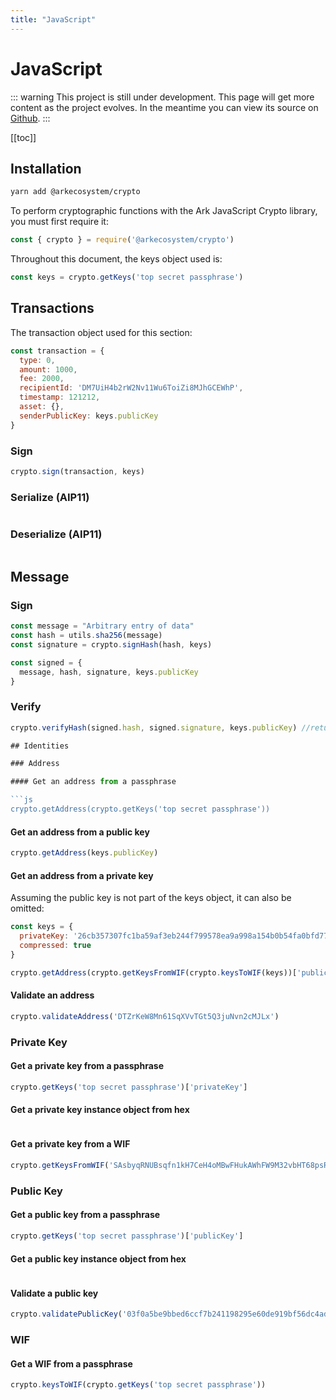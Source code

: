 ```yaml
---
title: "JavaScript"
---
```


# JavaScript

::: warning
This project is still under development. This page will get more content as the project evolves. In the meantime you can view its source on [Github](https://github.com/ArkEcosystem/core/tree/master/packages/crypto).
:::

[[toc]]

## Installation

```bash
yarn add @arkecosystem/crypto
```

To perform cryptographic functions with the Ark JavaScript Crypto library, you must first require it:

```js
const { crypto } = require('@arkecosystem/crypto')
```

Throughout this document, the keys object used is:

```js
const keys = crypto.getKeys('top secret passphrase')
```

## Transactions

The transaction object used for this section:

```js
const transaction = {
  type: 0,
  amount: 1000,
  fee: 2000,
  recipientId: 'DM7UiH4b2rW2Nv11Wu6ToiZi8MJhGCEWhP',
  timestamp: 121212,
  asset: {},
  senderPublicKey: keys.publicKey
}
```

### Sign

```js
crypto.sign(transaction, keys)
```

### Serialize (AIP11)

```js

```

### Deserialize (AIP11)

```js

```

## Message

### Sign

```js
const message = "Arbitrary entry of data"
const hash = utils.sha256(message)              
const signature = crypto.signHash(hash, keys)

const signed = { 
  message, hash, signature, keys.publicKey
}
```

### Verify

```js
crypto.verifyHash(signed.hash, signed.signature, keys.publicKey) //returns true

## Identities

### Address

#### Get an address from a passphrase

```js
crypto.getAddress(crypto.getKeys('top secret passphrase'))
```

#### Get an address from a public key

```js
crypto.getAddress(keys.publicKey)
```

#### Get an address from a private key

Assuming the public key is not part of the keys object, it can also be omitted:

```js
const keys = {
  privateKey: '26cb357307fc1ba59af3eb244f799578ea9a998a154b0b54fa0bfd77688bdc86'
  compressed: true
}

crypto.getAddress(crypto.getKeysFromWIF(crypto.keysToWIF(keys))['publicKey'])
```

#### Validate an address

```js
crypto.validateAddress('DTZrKeW8Mn61SqXVvTGt5Q3juNvn2cMJLx')
```

### Private Key

#### Get a private key from a passphrase

```js
crypto.getKeys('top secret passphrase')['privateKey']
```

#### Get a private key instance object from hex

```js
```

#### Get a private key from a WIF

```js
crypto.getKeysFromWIF('SAsbyqRNUBsqfn1kH7CeH4oMBwFHukAWhFW9M32vbHT68psRhP8D')['privateKey']
```
	
### Public Key

#### Get a public key from a passphrase

```js
crypto.getKeys('top secret passphrase')['publicKey']
```

#### Get a public key instance object from hex

```js
```

#### Validate a public key

```js
crypto.validatePublicKey('03f0a5be9bbed6ccf7b241198295e60de919bf56dc4ad17437aad8e096389101f1')
```

### WIF

#### Get a WIF from a passphrase

```js
crypto.keysToWIF(crypto.getKeys('top secret passphrase'))
```

